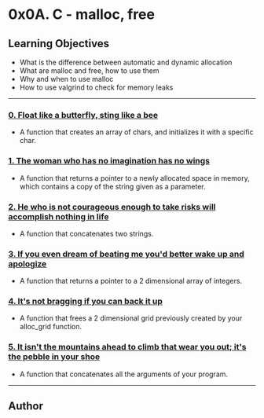 # 0x0A. C - malloc, free

## Learning Objectives

* What is the difference between automatic and dynamic allocation
* What are malloc and free, how to use them
* Why and when to use malloc
* How to use valgrind to check for memory leaks

---

### [0. Float like a butterfly, sting like a bee](./0-create_array.c)
* A function that creates an array of chars, and initializes it with a specific char.


### [1. The woman who has no imagination has no wings](./1-strdup.c)
* A function that returns a pointer to a newly allocated space in memory, which contains a copy of the string given as a parameter.


### [2. He who is not courageous enough to take risks will accomplish nothing in life](./2-str_concat.c)
* A function that concatenates two strings.


### [3. If you even dream of beating me you'd better wake up and apologize](./3-alloc_grid.c)
* A function that returns a pointer to a 2 dimensional array of integers.


### [4. It's not bragging if you can back it up](./4-free_grid.c)
* A function that frees a 2 dimensional grid previously created by your alloc_grid function.


### [5. It isn't the mountains ahead to climb that wear you out; it's the pebble in your shoe](./5-argstostr.c)
* A function that concatenates all the arguments of your program.

---

## Author
